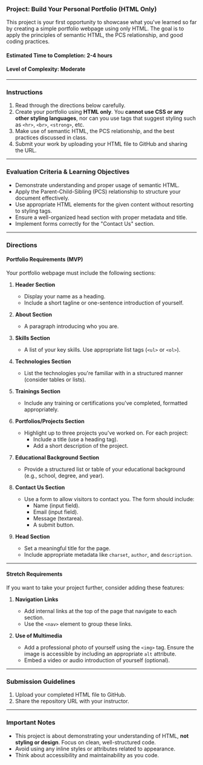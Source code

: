 ### **Project: Build Your Personal Portfolio (HTML Only)**  

This project is your first opportunity to showcase what you've learned so far by creating a simple portfolio webpage using only HTML. The goal is to apply the principles of semantic HTML, the PCS relationship, and good coding practices.  

#### **Estimated Time to Completion:** 2-4 hours  
#### **Level of Complexity:** Moderate  

---

### **Instructions**  

1. Read through the directions below carefully.  
2. Create your portfolio using **HTML only**. You **cannot use CSS or any other styling languages**, nor can you use tags that suggest styling such as `<hr>`, `<br>`, `<strong>`, etc.  
3. Make use of semantic HTML, the PCS relationship, and the best practices discussed in class.  
4. Submit your work by uploading your HTML file to GitHub and sharing the URL.  

---

### **Evaluation Criteria & Learning Objectives**  

- Demonstrate understanding and proper usage of semantic HTML.  
- Apply the Parent-Child-Sibling (PCS) relationship to structure your document effectively.  
- Use appropriate HTML elements for the given content without resorting to styling tags.  
- Ensure a well-organized head section with proper metadata and title.  
- Implement forms correctly for the "Contact Us" section.  

---

### **Directions**  

#### **Portfolio Requirements (MVP)**  
Your portfolio webpage must include the following sections:  

1. **Header Section**  
   - Display your name as a heading.  
   - Include a short tagline or one-sentence introduction of yourself.  

2. **About Section**  
   - A paragraph introducing who you are.  

3. **Skills Section**  
   - A list of your key skills. Use appropriate list tags (`<ul>` or `<ol>`).  

4. **Technologies Section**  
   - List the technologies you're familiar with in a structured manner (consider tables or lists).  

5. **Trainings Section**  
   - Include any training or certifications you've completed, formatted appropriately.  

6. **Portfolios/Projects Section**  
   - Highlight up to three projects you've worked on. For each project:  
     - Include a title (use a heading tag).  
     - Add a short description of the project.  

7. **Educational Background Section**  
   - Provide a structured list or table of your educational background (e.g., school, degree, and year).  

8. **Contact Us Section**  
   - Use a form to allow visitors to contact you. The form should include:  
     - Name (input field).  
     - Email (input field).  
     - Message (textarea).  
     - A submit button.  

9. **Head Section**  
   - Set a meaningful title for the page.  
   - Include appropriate metadata like `charset`, `author`, and `description`.  

---

#### **Stretch Requirements**  
If you want to take your project further, consider adding these features:  

1. **Navigation Links**  
   - Add internal links at the top of the page that navigate to each section.  
   - Use the `<nav>` element to group these links.  

2. **Use of Multimedia**  
   - Add a professional photo of yourself using the `<img>` tag. Ensure the image is accessible by including an appropriate `alt` attribute.  
   - Embed a video or audio introduction of yourself (optional).  

---

### **Submission Guidelines**  
1. Upload your completed HTML file to GitHub.  
2. Share the repository URL with your instructor.  

---  

### **Important Notes**  
- This project is about demonstrating your understanding of HTML, **not styling or design**. Focus on clean, well-structured code.  
- Avoid using any inline styles or attributes related to appearance.  
- Think about accessibility and maintainability as you code.  